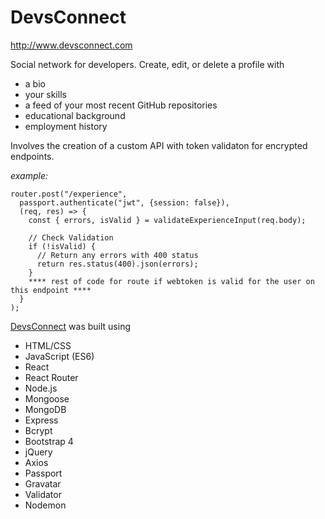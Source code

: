 # DevsConnect
http://www.devsconnect.com

Social network for developers.  Create, edit, or delete a profile with
* a bio
* your skills
* a feed of your most recent GitHub repositories
* educational background
* employment history

Involves the creation of a custom API with token validaton for encrypted endpoints.

*example:*
```
router.post("/experience", 
  passport.authenticate("jwt", {session: false}),
  (req, res) => {
    const { errors, isValid } = validateExperienceInput(req.body);

    // Check Validation
    if (!isValid) {
      // Return any errors with 400 status
      return res.status(400).json(errors);
    }
    **** rest of code for route if webtoken is valid for the user on this endpoint ****
  }
);
 ```
    

[DevsConnect](http://www.devsconnect.com/) was built using
* HTML/CSS
* JavaScript (ES6)
* React
* React Router
* Node.js
* Mongoose
* MongoDB
* Express
* Bcrypt
* Bootstrap 4
* jQuery
* Axios
* Passport
* Gravatar
* Validator
* Nodemon

